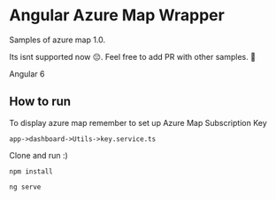 # Angular Azure Map Wrapper

Samples of azure map 1.0.

Its isnt supported now 😔. Feel free to add PR with other samples. 🚀

Angular 6

## How to run
To display azure map remember to set up Azure Map Subscription Key
```
app->dashboard->Utils->key.service.ts
```

Clone and run :)

```
npm install
```
```
ng serve
```

